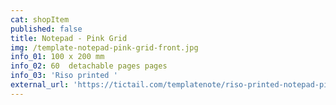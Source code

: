 ```yaml
---
cat: shopItem
published: false
title: Notepad - Pink Grid
img: /template-notepad-pink-grid-front.jpg
info_01: 100 x 200 mm
info_02: 60  detachable pages pages
info_03: 'Riso printed '
external_url: 'https://tictail.com/templatenote/riso-printed-notepad-pink-grid'
---
```


